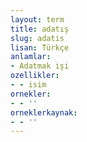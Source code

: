```yaml
---
layout: term
title: adatış
slug: adatis
lisan: Türkçe
anlamlar:
- Adatmak işi
ozellikler:
- - isim
ornekler:
- - ''
orneklerkaynak:
- - ''
---
```

